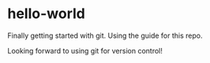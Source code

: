 # hello-world
Finally getting started with git. Using the guide for this repo.

Looking forward to using git for version control!
